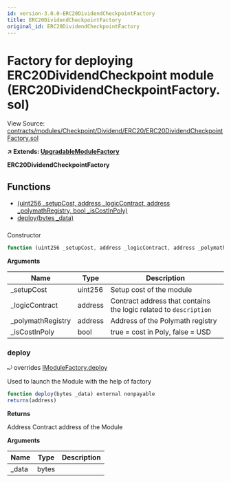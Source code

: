 ```yaml
---
id: version-3.0.0-ERC20DividendCheckpointFactory
title: ERC20DividendCheckpointFactory
original_id: ERC20DividendCheckpointFactory
---
```


# Factory for deploying ERC20DividendCheckpoint module (ERC20DividendCheckpointFactory.sol)

View Source: [contracts/modules/Checkpoint/Dividend/ERC20/ERC20DividendCheckpointFactory.sol](../../contracts/modules/Checkpoint/Dividend/ERC20/ERC20DividendCheckpointFactory.sol)

**↗ Extends: [UpgradableModuleFactory](UpgradableModuleFactory.md)**

**ERC20DividendCheckpointFactory**

## Functions

- [(uint256 _setupCost, address _logicContract, address _polymathRegistry, bool _isCostInPoly)](#)
- [deploy(bytes _data)](#deploy)

### 

Constructor

```js
function (uint256 _setupCost, address _logicContract, address _polymathRegistry, bool _isCostInPoly) public nonpayable UpgradableModuleFactory 
```

**Arguments**

| Name        | Type           | Description  |
| ------------- |------------- | -----|
| _setupCost | uint256 | Setup cost of the module | 
| _logicContract | address | Contract address that contains the logic related to `description` | 
| _polymathRegistry | address | Address of the Polymath registry | 
| _isCostInPoly | bool | true = cost in Poly, false = USD | 

### deploy

⤾ overrides [IModuleFactory.deploy](IModuleFactory.md#deploy)

Used to launch the Module with the help of factory

```js
function deploy(bytes _data) external nonpayable
returns(address)
```

**Returns**

Address Contract address of the Module

**Arguments**

| Name        | Type           | Description  |
| ------------- |------------- | -----|
| _data | bytes |  | 

